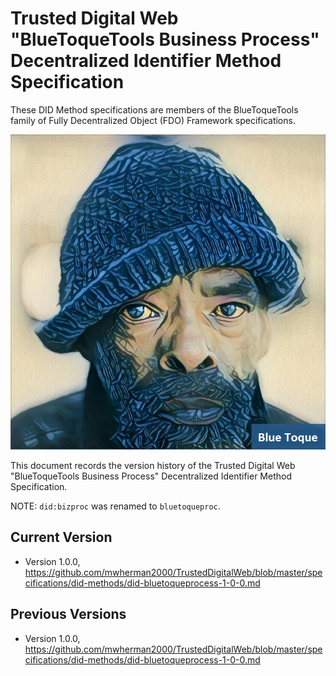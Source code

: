 # Trusted Digital Web "BlueToqueTools Business Process" Decentralized Identifier Method Specification

These DID Method specifications are members of the BlueToqueTools family of Fully Decentralized Object (FDO) Framework specifications.

![Blue Toque](images/bluetoquelogo2.jpg)

This document records the version history of the Trusted Digital Web "BlueToqueTools Business Process" Decentralized Identifier Method Specification.

NOTE: `did:bizproc` was renamed to `bluetoqueproc`.

## Current Version

- Version 1.0.0, https://github.com/mwherman2000/TrustedDigitalWeb/blob/master/specifications/did-methods/did-bluetoqueprocess-1-0-0.md

## Previous Versions

- Version 1.0.0, https://github.com/mwherman2000/TrustedDigitalWeb/blob/master/specifications/did-methods/did-bluetoqueprocess-1-0-0.md

